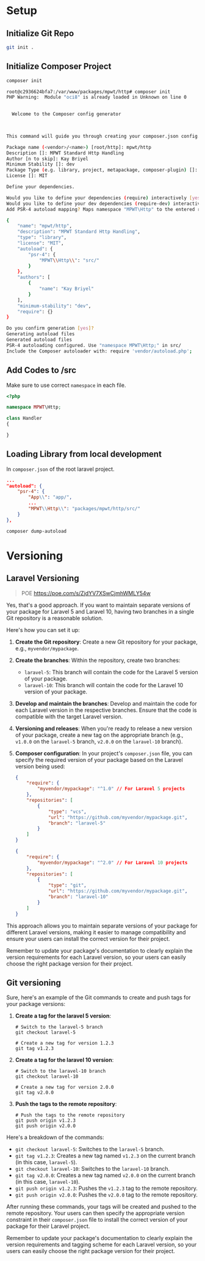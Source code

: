 # Setup

## Initialize Git Repo

```bash
git init .
```

## Initialize Composer Project

```bash
composer init
```

```bash
root@c2936624bfa7:/var/www/packages/mpwt/http# composer init
PHP Warning:  Module "oci8" is already loaded in Unknown on line 0

                                            
  Welcome to the Composer config generator  
                                            


This command will guide you through creating your composer.json config.

Package name (<vendor>/<name>) [root/http]: mpwt/http
Description []: MPWT Standard Http Handling   
Author [n to skip]: Kay Briyel
Minimum Stability []: dev
Package Type (e.g. library, project, metapackage, composer-plugin) []: library
License []: MIT

Define your dependencies.

Would you like to define your dependencies (require) interactively [yes]? no
Would you like to define your dev dependencies (require-dev) interactively [yes]? no
Add PSR-4 autoload mapping? Maps namespace "MPWT\Http" to the entered relative path. [src/, n to skip]: 

{
    "name": "mpwt/http",
    "description": "MPWT Standard Http Handling",
    "type": "library",
    "license": "MIT",
    "autoload": {
        "psr-4": {
            "MPWT\\Http\\": "src/"
        }
    },
    "authors": [
        {
            "name": "Kay Briyel"
        }
    ],
    "minimum-stability": "dev",
    "require": {}
}

Do you confirm generation [yes]? 
Generating autoload files
Generated autoload files
PSR-4 autoloading configured. Use "namespace MPWT\Http;" in src/
Include the Composer autoloader with: require 'vendor/autoload.php';
```

<div style="page-break-after: always;"></div>

## Add Codes to /src

Make sure to use correct `namespace` in each file.

```php
<?php

namespace MPWT\Http;

class Handler
{

}
```

## Loading Library from local development

In `composer.json` of the root laravel project.

```json
...
"autoload": {
    "psr-4": {
        "App\\": "app/",
        ...
        "MPWT\\Http\\": "packages/mpwt/http/src/"
    }
},
```

```bash
composer dump-autoload 
```

<div style="page-break-after: always;"></div>

# Versioning

## Laravel Versioning

> POE https://poe.com/s/ZjdYV7XSwCjmhWMLY54w

Yes, that's a good approach. If you want to maintain separate versions of your package for Laravel 5 and Laravel 10, having two branches in a single Git repository is a reasonable solution.

Here's how you can set it up:

1. **Create the Git repository**: Create a new Git repository for your package, e.g., `myvendor/mypackage`.

2. **Create the branches**: Within the repository, create two branches:
   - `laravel-5`: This branch will contain the code for the Laravel 5 version of your package.
   - `laravel-10`: This branch will contain the code for the Laravel 10 version of your package.

3. **Develop and maintain the branches**: Develop and maintain the code for each Laravel version in the respective branches. Ensure that the code is compatible with the target Laravel version.

4. **Versioning and releases**: When you're ready to release a new version of your package, create a new tag on the appropriate branch (e.g., `v1.0.0` on the `laravel-5` branch, `v2.0.0` on the `laravel-10` branch).

5. **Composer configuration**: In your project's `composer.json` file, you can specify the required version of your package based on the Laravel version being used:

   ```json
   {
       "require": {
           "myvendor/mypackage": "^1.0" // For Laravel 5 projects
       },
       "repositories": [
           {
               "type": "vcs",
               "url": "https://github.com/myvendor/mypackage.git",
               "branch": "laravel-5"
           }
       ]
   }
   ```

   ```json
   {
       "require": {
           "myvendor/mypackage": "^2.0" // For Laravel 10 projects
       },
       "repositories": [
           {
               "type": "git",
               "url": "https://github.com/myvendor/mypackage.git",
               "branch": "laravel-10"
           }
       ]
   }
   ```

This approach allows you to maintain separate versions of your package for different Laravel versions, making it easier to manage compatibility and ensure your users can install the correct version for their project.

Remember to update your package's documentation to clearly explain the version requirements for each Laravel version, so your users can easily choose the right package version for their project.

<div style="page-break-after: always;"></div>

## Git versioning

Sure, here's an example of the Git commands to create and push tags for your package versions:

1. **Create a tag for the laravel 5 version**:
   ```
   # Switch to the laravel-5 branch
   git checkout laravel-5
   
   # Create a new tag for version 1.2.3
   git tag v1.2.3
   ```

2. **Create a tag for the laravel 10 version**:
   ```
   # Switch to the laravel-10 branch
   git checkout laravel-10
   
   # Create a new tag for version 2.0.0
   git tag v2.0.0
   ```

3. **Push the tags to the remote repository**:
   ```
   # Push the tags to the remote repository
   git push origin v1.2.3
   git push origin v2.0.0
   ```

Here's a breakdown of the commands:

- `git checkout laravel-5`: Switches to the `laravel-5` branch.
- `git tag v1.2.3`: Creates a new tag named `v1.2.3` on the current branch (in this case, `laravel-5`).
- `git checkout laravel-10`: Switches to the `laravel-10` branch.
- `git tag v2.0.0`: Creates a new tag named `v2.0.0` on the current branch (in this case, `laravel-10`).
- `git push origin v1.2.3`: Pushes the `v1.2.3` tag to the remote repository.
- `git push origin v2.0.0`: Pushes the `v2.0.0` tag to the remote repository.

After running these commands, your tags will be created and pushed to the remote repository. Your users can then specify the appropriate version constraint in their `composer.json` file to install the correct version of your package for their Laravel project.

Remember to update your package's documentation to clearly explain the version requirements and tagging scheme for each Laravel version, so your users can easily choose the right package version for their project.